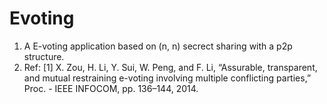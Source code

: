 # Evoting

1. A E-voting application based on (n, n) secrect sharing with a p2p structure.
2. Ref: [1] X. Zou, H. Li, Y. Sui, W. Peng, and F. Li, “Assurable, transparent, and mutual restraining e-voting involving multiple conflicting parties,” Proc. - IEEE INFOCOM, pp. 136–144, 2014.
